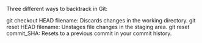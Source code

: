 Three different ways to backtrack in Git:

git checkout HEAD filename: Discards changes in the working directory.
git reset HEAD filename: Unstages file changes in the staging area.
git reset commit_SHA: Resets to a previous commit in your commit history.
